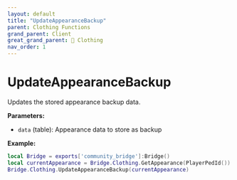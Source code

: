 ```yaml
---
layout: default
title: "UpdateAppearanceBackup"
parent: Clothing Functions
grand_parent: Client
great_grand_parent: 👔 Clothing
nav_order: 1
---
```


# UpdateAppearanceBackup
Updates the stored appearance backup data.

**Parameters:**
- `data` (table): Appearance data to store as backup

**Example:**
```lua
local Bridge = exports['community_bridge']:Bridge()
local currentAppearance = Bridge.Clothing.GetAppearance(PlayerPedId())
Bridge.Clothing.UpdateAppearanceBackup(currentAppearance)
```